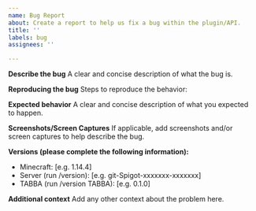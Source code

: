 ```yaml
---
name: Bug Report
about: Create a report to help us fix a bug within the plugin/API.
title: ''
labels: bug
assignees: ''

---
```


**Describe the bug**
A clear and concise description of what the bug is.

**Reproducing the bug**
Steps to reproduce the behavior:

**Expected behavior**
A clear and concise description of what you expected to happen.

**Screenshots/Screen Captures**
If applicable, add screenshots and/or screen captures to help describe the bug.

**Versions (please complete the following information):**
 - Minecraft: [e.g. 1.14.4]
 - Server (run /version): [e.g. git-Spigot-xxxxxxx-xxxxxxx]
 - TABBA (run /version TABBA): [e.g. 0.1.0]

**Additional context**
Add any other context about the problem here.
